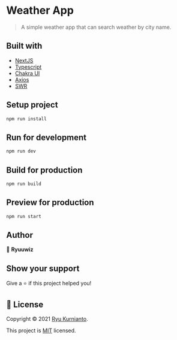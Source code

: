 # Weather App

> A simple weather app that can search weather by city name.

## Built with

- [NextJS](https://nextjs.org/)
- [Typescript](https://www.typescriptlang.org/)
- [Chakra UI](https://chakra-ui.com/)
- [Axios](https://axios-http.com/docs/intro)
- [SWR](https://swr.vercel.app/)

## Setup project

```sh
npm run install
```

## Run for development

```sh
npm run dev
```

## Build for production

```sh
npm run build
```

## Preview for production

```sh
npm run start
```

## Author

👤 **Ryuuwiz**

## Show your support

Give a ⭐️ if this project helped you!

## 📝 License

Copyright © 2021 [Ryu Kurnianto](https://github.com/ryuuwiz).

This project is [MIT](https://www.mit.edu/~amini/LICENSE.md) licensed.
